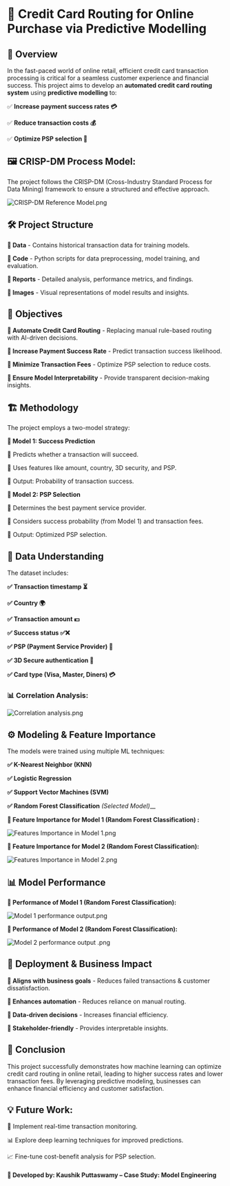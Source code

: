 # 📌 Credit Card Routing for Online Purchase via Predictive Modelling

## 📖 Overview

In the fast-paced world of online retail, efficient credit card transaction processing is critical for a seamless customer experience and financial success. This project aims to develop an **automated credit card routing system** using **predictive modelling** to:

✅ **Increase payment success rates 💳**

✅ **Reduce transaction costs 💰**

✅ **Optimize PSP selection 🤖**

## 🖼️ CRISP-DM Process Model:

The project follows the CRISP-DM (Cross-Industry Standard Process for Data Mining) framework to ensure a structured and effective approach.

![CRISP-DM Reference Model.png](https://github.com/Kaushik-Puttaswamy/Credit-Card-Routing-for-Online-Purchase-via-Predictive-Modelling/blob/main/CRISP-DM%20Reference%20Model.png)

## 🛠️ Project Structure

**📂 Data** - Contains historical transaction data for training models.

**📂 Code** - Python scripts for data preprocessing, model training, and evaluation.

**📂 Reports** - Detailed analysis, performance metrics, and findings.

**📂 Images** - Visual representations of model results and insights.


## 🎯 Objectives

**📌 Automate Credit Card Routing** - Replacing manual rule-based routing with AI-driven decisions.

**📌 Increase Payment Success Rate** - Predict transaction success likelihood.

**📌 Minimize Transaction Fees** - Optimize PSP selection to reduce costs.

**📌 Ensure Model Interpretability** - Provide transparent decision-making insights.


## 🏗️ Methodology

The project employs a two-model strategy:

**🔹 Model 1: Success Prediction**

🔸 Predicts whether a transaction will succeed.

🔸 Uses features like amount, country, 3D security, and PSP.

🔸 Output: Probability of transaction success.



**🔹 Model 2: PSP Selection**

🔸 Determines the best payment service provider.

🔸 Considers success probability (from Model 1) and transaction fees.

🔸 Output: Optimized PSP selection.



## 🔢 Data Understanding

The dataset includes:

**✅ Transaction timestamp ⏳**

**✅ Country 🌍**

**✅ Transaction amount 💵**

**✅ Success status ✅❌**

**✅ PSP (Payment Service Provider) 🏦**

**✅ 3D Secure authentication 🔐**

**✅ Card type (Visa, Master, Diners) 💳**


### 📊 Correlation Analysis:

![Correlation analysis.png](https://github.com/Kaushik-Puttaswamy/Credit-Card-Routing-for-Online-Purchase-via-Predictive-Modelling/blob/main/Correlation%20analysis.png)

## ⚙️ Modeling & Feature Importance

The models were trained using multiple ML techniques:

**✅ K-Nearest Neighbor (KNN)**

**✅ Logistic Regression**

**✅ Support Vector Machines (SVM)**

**✅ Random Forest Classification** _(Selected Model)___

**📌 Feature Importance for Model 1 (Random Forest Classification) :**

![Features Importance in Model 1.png](https://github.com/Kaushik-Puttaswamy/Credit-Card-Routing-for-Online-Purchase-via-Predictive-Modelling/blob/main/Features%20Importance%20in%20Model%201.png)

**📌 Feature Importance for Model 2 (Random Forest Classification):**

![Features Importance in Model 2.png](https://github.com/Kaushik-Puttaswamy/Credit-Card-Routing-for-Online-Purchase-via-Predictive-Modelling/blob/main/Features%20Importance%20in%20Model%202.png)


## 📊 Model Performance

**📌 Performance of Model 1 (Random Forest Classification):**

![Model 1 performance output.png](https://github.com/Kaushik-Puttaswamy/Credit-Card-Routing-for-Online-Purchase-via-Predictive-Modelling/blob/main/Model%201%20performance%20output.png)

**📌 Performance of Model 2 (Random Forest Classification):**

![Model 2 performance output .png](https://github.com/Kaushik-Puttaswamy/Credit-Card-Routing-for-Online-Purchase-via-Predictive-Modelling/blob/main/Model%202%20performance%20output%20.png)

## 🚀 Deployment & Business Impact

**🔹 Aligns with business goals** - Reduces failed transactions & customer dissatisfaction.

**🔹 Enhances automation** - Reduces reliance on manual routing.

**🔹 Data-driven decisions** - Increases financial efficiency.

**🔹 Stakeholder-friendly** - Provides interpretable insights.

## 📌 Conclusion

This project successfully demonstrates how machine learning can optimize credit card routing in online retail, leading to higher success rates and lower transaction fees. By leveraging predictive modeling, businesses can enhance financial efficiency and customer satisfaction.

## 💡 Future Work:

🚀 Implement real-time transaction monitoring.

📊 Explore deep learning techniques for improved predictions.

📈 Fine-tune cost-benefit analysis for PSP selection.

#### 🔗 Developed by: Kaushik Puttaswamy – Case Study: Model Engineering
